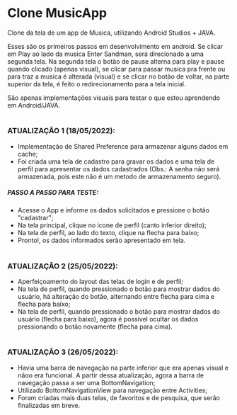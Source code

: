 # Clone MusicApp

Clone da tela de um app de Musica, utilizando Android Studios + JAVA.

Esses são os primeiros passos em desenvolvimento em android. Se clicar em Play ao lado da musica Enter Sandman, será direcionado a uma segunda tela. Na segunda tela o botão de pause alterna para play e pause quando clicado (apenas visual), se clicar para passar musica pra frente ou para traz a musica é alterada (visual) e se clicar no botão de voltar, na parte superior da tela, é feito o redirecionamento para a tela inicial.

São apenas implementações visuais para testar o que estou aprendendo em Android/JAVA.
#

### ATUALIZAÇÃO 1 (18/05/2022):
- Implementação de Shared Preference para armazenar alguns dados em cache;
- Foi criada uma tela de cadastro para gravar os dados e uma tela de perfil para apresentar os dados cadastrados (Obs.: A senha não será armazenada, pois este não é um metodo de armazenamento seguro).
##### PASSO A PASSO PARA TESTE: 
- Acesse o App e informe os dados solicitados e pressione o botão "cadastrar";
- Na tela principal, clique no icone de perfil (canto inferior direito);
- Na tela de perfil, ao lado do texto, clique na flecha para baixo;
- Pronto!, os dados informados serão apresentado em tela. 
#

### ATUALIZAÇÃO 2 (25/05/2022):
- Aperfeiçoamento do layout das telas de login e de perfil;
- Na tela de perfil, quando pressionado o botão para mostrar dados do usuário, há alteração do botão, alternando entre flecha para cima e flecha para baixo;
- Na tela de perfil, quando pressionado o botão para mostrar dados do usuário (flecha para baixo), agora é possível ocultar os dados pressionando o botão novamente (flecha para cima).
#

### ATUALIZAÇÃO 3 (26/05/2022):
- Havia uma barra de navegação na parte inferior que era apenas visual e nãoo era funcional. A partir dessa atualização, agora a barra de navegação passa a ser uma BottomNavigation;
- Utilizado BottomNavigationView para navegação entre Activities;
- Foram criadas mais duas telas, de favoritos e de pesquisa, que serão finalizadas em breve.

